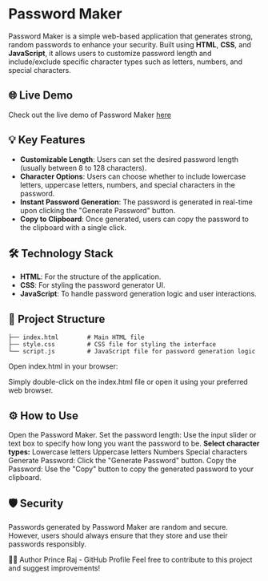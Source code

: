 # Password Maker

Password Maker is a simple web-based application that generates strong, random passwords to enhance your security. Built using **HTML**, **CSS**, and **JavaScript**, it allows users to customize password length and include/exclude specific character types such as letters, numbers, and special characters.

## 🌐 Live Demo

Check out the live demo of Password Maker [here](https://paswrd-maker.netlify.app/)


## 💡 Key Features

- **Customizable Length**: Users can set the desired password length (usually between 8 to 128 characters).
- **Character Options**: Users can choose whether to include lowercase letters, uppercase letters, numbers, and special characters in the password.
- **Instant Password Generation**: The password is generated in real-time upon clicking the "Generate Password" button.
- **Copy to Clipboard**: Once generated, users can copy the password to the clipboard with a single click.

## 🛠️ Technology Stack

- **HTML**: For the structure of the application.
- **CSS**: For styling the password generator UI.
- **JavaScript**: To handle password generation logic and user interactions.

## 📂 Project Structure


    ├── index.html        # Main HTML file
    ├── style.css         # CSS file for styling the interface
    └── script.js         # JavaScript file for password generation logic

Open index.html in your browser:

Simply double-click on the index.html file or open it using your preferred web browser.

## ⚙️ How to Use
Open the Password Maker.
Set the password length: Use the input slider or text box to specify how long you want the password to be.
**Select character types:**
Lowercase letters
Uppercase letters
Numbers
Special characters
Generate Password: Click the "Generate Password" button.
Copy the Password: Use the "Copy" button to copy the generated password to your clipboard.

## 🛡️ Security
Passwords generated by Password Maker are random and secure. However, users should always ensure that they store and use their passwords responsibly.

👨‍💻 Author
Prince Raj - GitHub Profile
Feel free to contribute to this project and suggest improvements!
